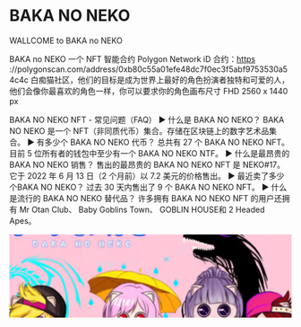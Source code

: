 # BAKA NO NEKO

WALLCOME to BAKA no NEKO

BAKA no NEKO 一个 NFT 智能合约 Polygon Network iD 合约：[https](https://polygonscan.com/address/0xb80c55a01efe48dc7f0ec3f5abf9753530a54c4c) ://polygonscan.com/address/0xb80c55a01efe48dc7f0ec3f5abf9753530a54c4c 白痴猫社区，他们的目标是成为世界上最好的角色扮演者独特和可爱的人，他们会像你最喜欢的角色一样，你可以要求你的角色画布尺寸 FHD 2560 x 1440 px

BAKA NO NEKO NFT - 常见问题（FAQ）
▶ 什么是 BAKA NO NEKO？
BAKA NO NEKO 是一个 NFT（非同质代币）集合。存储在区块链上的数字艺术品集合。
▶ 有多少个 BAKA NO NEKO 代币？
总共有 27 个 BAKA NO NEKO NFT。目前 5 位所有者的钱包中至少有一个 BAKA NO NEKO NTF。
▶ 什么是最昂贵的 BAKA NO NEKO 销售？
售出的最昂贵的 BAKA NO NEKO NFT 是 NEKO#17。它于 2022 年 6 月 13 日（2 个月前）以 7.2 美元的价格售出。
▶ 最近卖了多少个BAKA NO NEKO？
过去 30 天内售出了 9 个 BAKA NO NEKO NFT。
▶ 什么是流行的 BAKA NO NEKO 替代品？
许多拥有 BAKA NO NEKO NFT 的用户还拥有 Mr Otan Club、 Baby Goblins Town、 GOBLIN HOUSE和 2 Headed Apes。

![微信截图_20220824185149](微信截图_20220824185149.png)
